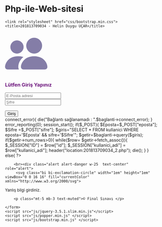 # Php-ile-Web-sitesi
<!DOCTYPE html>
<html lang="en">
<head>
    <meta charset="utf-8">
    <meta name="viewport" content="width=device-width, initial-scale=1, shrink-to-fit=no">
    
	<link rel="stylesheet" href="css/bootstrap.min.css">
    <title>201813709034 - Helin Duygu UÇAR</title>
	
</head>
<!--kullanici.php-->
<body class="text-center">
<svg class="bi bi-people-fill" width="10em" height="10em" viewBox="0 0 16 16" fill="#847da7" xmlns="http://www.w3.org/2000/svg">
  <path fill-rule="evenodd" d="M7 14s-1 0-1-1 1-4 5-4 5 3 5 4-1 1-1 1H7zm4-6a3 3 0 1 0 0-6 3 3 0 0 0 0 6zm-5.784 6A2.238 2.238 0 0
  1 5 13c0-1.355.68-2.75 1.936-3.72A6.325 6.325 0 0 0 5 9c-4 0-5 3-5 4s1 1 1 1h4.216zM4.5 8a2.5 2.5 0 1 0 0-5 2.5 2.5 0 0 0 0 5z"/>
</svg>
    <h3 style="color:#6e177e">Lütfen Giriş Yapınız</h3>
	<style>
        div.w-25{
         margin-left: auto;
         margin-right: auto;
         width: 50em;
         text-align: left;
		}
	</style>
    <form action="" method="post">
	    <div class="w-25">
         <label for="eposta"></label>
         <input type="email" class="form-control" name="eposta" id="eposta" placeholder="E-Posta adresi" required>
        </div>
        <div class="w-25">
         <label for="sifre"></label>
         <input type="password" class="form-control" name="sifre" id="sifre" placeholder="Şifre" required>
        </div>
		<br>
        <button type="submit" class="btn btn-outline-primary" name="giris" value="giris">Giriş</button><br>
		
<?php
    $sunucu_adi="localhost";
    $kullaniciAdi="root";
    $sifre="";
    $veri_tabani="final";

    $baglanti = new mysqli($sunucu_adi, $kullaniciAdi, $sifre,$veri_tabani);
    if ($baglanti->connect_error){
		die("Bağlantı sağlanamadı : ".$baglanti->connect_error);
	}
	error_reporting(0);
    session_start();
	if($_POST){
		$Eposta=$_POST["eposta"];
		$Sifre =$_POST["sifre"];
		$giris="SELECT * FROM kullanici WHERE eposta='$Eposta' && sifre='$Sifre'";
		$getir=$baglanti->query($giris);
		if($getir->num_rows>0){
			while($row= $getir->fetch_assoc()){
				$_SESSION["ID"] = $row["id"];
				$_SESSION["kullanici_adi"] = $row["kullanici_adi"];
			    header("location:201813709034_2.php");
				die();
			}
		}
		else{
?>
        <br><div class="alert alert-danger w-25  text-center" role="alert">
		 <svg class="bi bi-exclamation-circle" width="1em" height="1em" viewBox="0 0 16 16" fill="currentColor" xmlns="http://www.w3.org/2000/svg">
  <path fill-rule="evenodd" d="M8 15A7 7 0 1 0 8 1a7 7 0 0 0 0 14zm0 1A8 8 0 1 0 8 0a8 8 0 0 0 0 16z"/>
  <path d="M7.002 11a1 1 0 1 1 2 0 1 1 0 0 1-2 0zM7.1 4.995a.905.905 0 1 1 1.8 0l-.35 3.507a.552.552 0 0 1-1.1 0L7.1 4.995z"/>
</svg>
			<font size="-1">Yanlış bilgi girdiniz.</font>
			</div>
<?php			  
		}	
	}		
?>

        <p class="mt-5 mb-3 text-muted">© Final Sınavı </p>

	</form>
    <script src="js/jquery-3.5.1.slim.min.js"</script>
    <script src="js/popper.min.js" </script>
    <script src="js/bootstrap.min.js" </script>
</body>
</html>
